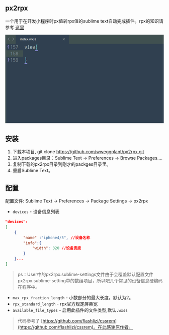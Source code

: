 px2rpx
-------------

一个用于在开发小程序时px值转rpx值的sublime text自动完成插件。rpx的知识请参考 [这里](https://mp.weixin.qq.com/debug/wxadoc/dev/framework/view/wxss.html)



![效果图](px2rpx.gif)

## 安装

1. 下载本项目, git clone https://github.com/wweggplant/px2rpx.git
2. 进入packages目录：Sublime Text -> Preferences -> Browse Packages....
3. 复制下载的px2rpx目录到刚才的packges目录里。
4. 重启Sublime Text。

## 配置

配置文件: Sublime Text -> Preferences -> Package Settings -> px2rpx


* `devices` - 设备信息列表

```json
"devices": 
[
    {
        "name" :"iphone4/5", //设备名称
        "info":{
            "width": 320 //设备宽度
        }
    }...
]
```

>ps：User中的px2rpx.sublime-settings文件由于会覆盖默认配置文件px2rpx.sublime-setting中的数组项目，所以吧几个常见的设备信息硬编码在程序中。

* `max_rpx_fraction_length` - 小数部分的最大长度。默认为2。
* `rpx_standard_length` - rpx官方规定屏幕宽
* `available_file_types` - 启用此插件的文件类型,默认`.wxss`

>代码参考了 [https://github.com/flashlizi/cssrem](https://github.com/flashlizi/cssrem)。在此感谢原作者。
